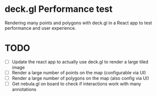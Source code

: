 # deck.gl Performance test

Rendering many points and polygons with deck.gl in a React app to test performance and user experience.

# TODO
- [ ] Update the react app to actually use deck.gl to render a large tiled image
- [ ] Render a large number of points on the map (configurable via UI)
- [ ] Render a large number of polygons on the map (also config via UI)
- [ ] Get nebula.gl on board to check if interactions work with many annotations